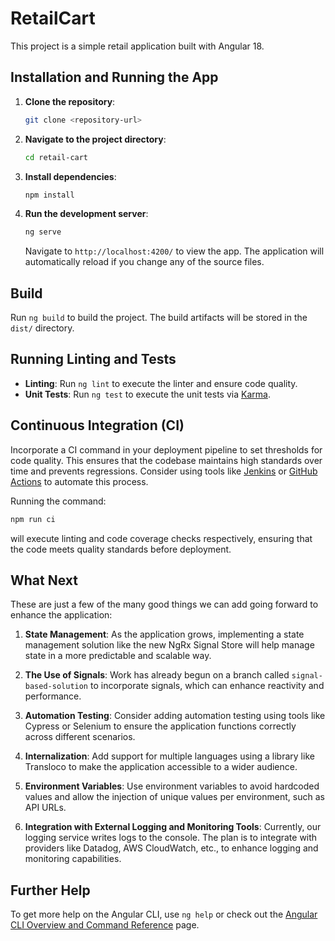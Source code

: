 # RetailCart

This project is a simple retail application built with Angular 18.

## Installation and Running the App

1. **Clone the repository**:

   ```bash
   git clone <repository-url>
   ```

2. **Navigate to the project directory**:

   ```bash
   cd retail-cart
   ```

3. **Install dependencies**:

   ```bash
   npm install
   ```

4. **Run the development server**:
   ```bash
   ng serve
   ```
   Navigate to `http://localhost:4200/` to view the app. The application will automatically reload if you change any of the source files.

## Build

Run `ng build` to build the project. The build artifacts will be stored in the `dist/` directory.

## Running Linting and Tests

- **Linting**: Run `ng lint` to execute the linter and ensure code quality.
- **Unit Tests**: Run `ng test` to execute the unit tests via [Karma](https://karma-runner.github.io).

## Continuous Integration (CI)

Incorporate a CI command in your deployment pipeline to set thresholds for code quality. This ensures that the codebase maintains high standards over time and prevents regressions. Consider using tools like [Jenkins](https://www.jenkins.io/) or [GitHub Actions](https://github.com/features/actions) to automate this process.

Running the command:

```bash
npm run ci
```

will execute linting and code coverage checks respectively, ensuring that the code meets quality standards before deployment.

## What Next

These are just a few of the many good things we can add going forward to enhance the application:

1. **State Management**: As the application grows, implementing a state management solution like the new NgRx Signal Store will help manage state in a more predictable and scalable way.

2. **The Use of Signals**: Work has already begun on a branch called `signal-based-solution` to incorporate signals, which can enhance reactivity and performance.

3. **Automation Testing**: Consider adding automation testing using tools like Cypress or Selenium to ensure the application functions correctly across different scenarios.

4. **Internalization**: Add support for multiple languages using a library like Transloco to make the application accessible to a wider audience.

5. **Environment Variables**: Use environment variables to avoid hardcoded values and allow the injection of unique values per environment, such as API URLs.

6. **Integration with External Logging and Monitoring Tools**: Currently, our logging service writes logs to the console. The plan is to integrate with providers like Datadog, AWS CloudWatch, etc., to enhance logging and monitoring capabilities.

## Further Help

To get more help on the Angular CLI, use `ng help` or check out the [Angular CLI Overview and Command Reference](https://angular.dev/tools/cli) page.
